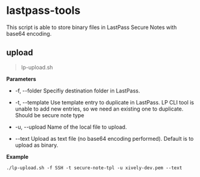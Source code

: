 # lastpass-tools

This script is able to store binary files in LastPass Secure Notes with base64 encoding.

## upload

> lp-upload.sh

**Parameters**

- -f, --folder
Specifiy destination folder in LastPass.

- -t, --template
Use template entry to duplicate in LastPass. LP CLI tool is unable to add new entries, so we need an existing one to duplicate. Should be secure note type
- -u, --upload
Name of the local file to upload.
- --text
Upload as text file (no base64 encoding performed). Default is to upload as binary.

**Example**

```
./lp-upload.sh -f SSH -t secure-note-tpl -u xively-dev.pem --text
```

